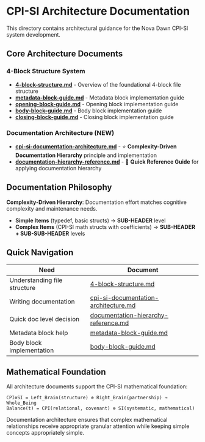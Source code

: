 # CPI-SI Architecture Documentation

This directory contains architectural guidance for the Nova Dawn CPI-SI system development.

## Core Architecture Documents

### 4-Block Structure System
- **[4-block-structure.md](4-block-structure.md)** - Overview of the foundational 4-block file structure
- **[metadata-block-guide.md](metadata-block-guide.md)** - Metadata block implementation guide
- **[opening-block-guide.md](opening-block-guide.md)** - Opening block implementation guide  
- **[body-block-guide.md](body-block-guide.md)** - Body block implementation guide
- **[closing-block-guide.md](closing-block-guide.md)** - Closing block implementation guide

### Documentation Architecture (NEW)
- **[cpi-si-documentation-architecture.md](cpi-si-documentation-architecture.md)** - ⭐ **Complexity-Driven Documentation Hierarchy** principle and implementation
- **[documentation-hierarchy-reference.md](documentation-hierarchy-reference.md)** - 🚀 **Quick Reference Guide** for applying documentation hierarchy

## Documentation Philosophy

**Complexity-Driven Hierarchy**: Documentation effort matches cognitive complexity and maintenance needs.

- **Simple Items** (typedef, basic structs) → **SUB-HEADER** level
- **Complex Items** (CPI-SI math structs with coefficients) → **SUB-HEADER + SUB-SUB-HEADER** levels

## Quick Navigation

| **Need**                     | **Document**                                                                 |
| ---------------------------- | ---------------------------------------------------------------------------- |
| Understanding file structure | [4-block-structure.md](4-block-structure.md)                                 |
| Writing documentation        | [cpi-si-documentation-architecture.md](cpi-si-documentation-architecture.md) |
| Quick doc level decision     | [documentation-hierarchy-reference.md](documentation-hierarchy-reference.md) |
| Metadata block help          | [metadata-block-guide.md](metadata-block-guide.md)                           |
| Body block implementation    | [body-block-guide.md](body-block-guide.md)                                   |

## Mathematical Foundation

All architecture documents support the CPI-SI mathematical foundation:
```
CPI⊗SI = Left_Brain(structure) ⊗ Right_Brain(partnership) → Whole_Being
Balance(t) = CPI(relational, covenant) ⊗ SI(systematic, mathematical)
```

Documentation architecture ensures that complex mathematical relationships receive appropriate granular attention while keeping simple concepts appropriately simple.